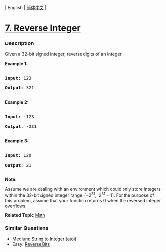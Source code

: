 | English | [简体中文](README.md) |

# [7. Reverse Integer](https://leetcode-cn.com/problems/reverse-integer)
 ### Description
<p>Given a 32-bit signed integer, reverse digits of an integer.</p>

<p><strong>Example 1:</strong></p>

<pre>
<strong>Input:</strong> 123
<strong>Output:</strong> 321
</pre>

<p><strong>Example 2:</strong></p>

<pre>
<strong>Input:</strong> -123
<strong>Output:</strong> -321
</pre>

<p><strong>Example 3:</strong></p>

<pre>
<strong>Input:</strong> 120
<strong>Output:</strong> 21
</pre>

<p><strong>Note:</strong><br />
Assume we are dealing with an environment which could only store integers within the 32-bit signed integer range: [&minus;2<sup>31</sup>,&nbsp; 2<sup>31&nbsp;</sup>&minus; 1]. For the purpose of this problem, assume that your function returns 0 when the reversed integer overflows.</p>

**Related Topic**  [Math](https://leetcode-cn.com/tag/math) 

### Similar Questions
 - Medium:	[String to Integer (atoi)](https://leetcode-cn.com/problems/string-to-integer-atoi) 
 - Easy:	[Reverse Bits](https://leetcode-cn.com/problems/reverse-bits) 
